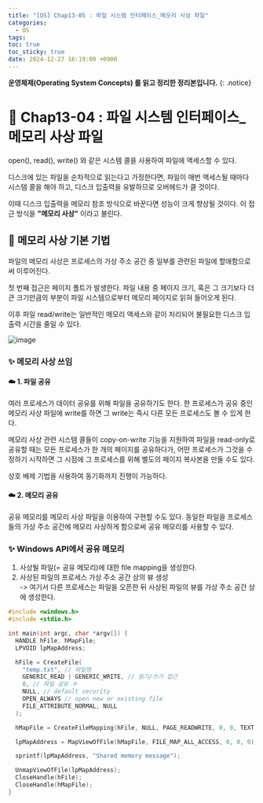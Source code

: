 ```yaml
---
title: "[OS] Chap13-05 : 파일 시스템 인터페이스_메모리 사상 파일"
categories:
  - OS
tags:
toc: true
toc_sticky: true
date: 2024-12-27 16:19:00 +0900
---
```


<strong>운영체제(Operating System Concepts) 를 읽고 정리한 정리본입니다.</strong>
{: .notice}

# 📌 Chap13-04 : 파일 시스템 인터페이스_메모리 사상 파일

open(), read(), write() 와 같은 시스템 콜을 사용하여 파일에 액세스할 수 있다.

디스크에 있는 파일을 순차적으로 읽는다고 가정한다면, 파일이 매번 액세스될 때마다 시스템 콜을 해야 하고, 디스크 입출력을 유발하므로 오버헤드가 클 것이다.

이때 디스크 입출력을 메모리 참조 방식으로 바꾼다면 성능이 크게 향상될 것이다. 이 접근 방식을 <strong>"메모리 사상"</strong> 이라고 불린다.

## 🫧 메모리 사상 기본 기법

파일의 메모리 사상은 프로세스의 가상 주소 공간 중 일부를 관련된 파일에 할애함으로써 이루어진다.

첫 번째 접근은 페이지 폴트가 발생한다. 파일 내용 중 페이지 크기, 혹은 그 크기보다 더 큰 크기만큼의 부분이 파일 시스템으로부터 메모리 페이지로 읽혀 들어오게 된다.

이후 파일 read/write는 일반적인 메모리 액세스와 같이 처리되어 불필요한 디스크 입출력 시간을 줄일 수 있다.

![image](https://github.com/user-attachments/assets/b2d6cbc5-0194-4044-886a-deb07f674ab7)

### ✨ 메모리 사상 쓰임

#### ☁️ 1. 파일 공유

여러 프로세스가 데이터 공유를 위해 파일을 공유하기도 한다. 한 프로세스가 공유 중인 메모리 사상 파일에 write를 하면 그 write는 즉시 다른 모든 프로세스도 볼 수 있게 한다.

메모리 사상 관련 시스템 콜들이 copy-on-write 기능을 지원하여 파일을 read-only로 공유할 때는 모든 프로세스가 한 개의 페이지를 공유하다가, 어떤 프로세스가 그것을 수정하기 시작하면 그 시점에 그 프로세스를 위해 별도의 페이지 복사본을 만들 수도 있다.

상호 배제 기법을 사용하여 동기화까지 진행이 가능하다.

#### ☁️ 2. 메모리 공유

공유 메모리를 메모리 사상 파일을 이용하여 구현할 수도 있다. 동일한 파일을 프로세스들의 가상 주소 공간에 메모리 사상하게 함으로써 공유 메모리를 사용할 수 있다.


### ✨ Windows API에서 공유 메모리

1. 사상될 파일(= 공유 메모리)에 대한 file mapping을 생성한다.
2. 사상된 파일의 프로세스 가상 주소 공간 상의 뷰 생성
<br/>-> 여기서 다른 프로세스는 파일을 오픈한 뒤 사상된 파일의 뷰를 가상 주소 공간 상에 생성한다.

```C
#include <windows.h>
#include <stdio.h>

int main(int argc, char *argv[]) {
  HANDLE hFile, hMapFile;
  LPVOID lpMapAddress;

  hFile = CreateFile(
    "temp.txt", // 파일명
    GENERIC_READ | GENERIC_WRITE, // 읽기/쓰기 접근
    0, // 파일 공유 수
    NULL, // default security
    OPEN_ALWAYS // open new or existing file
    FILE_ATTRIBUTE_NORMAL, NULL
  );

  hMapFile = CreateFileMapping(hFile, NULL, PAGE_READWRITE, 0, 0, TEXT    ("SharedObject"));

  lpMapAddress = MapViewOfFile(hMapFile, FILE_MAP_ALL_ACCESS, 0, 0, 0);

  sprintf(lpMapAddress, "Shared memory message");

  UnmapViewOfFile(lpMapAddress);
  CloseHandle(hFile);
  CloseHandle(hMapFile);
}
```